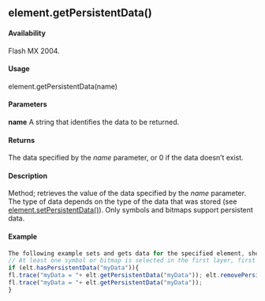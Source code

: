 ## element.getPersistentData()

#### Availability

Flash MX 2004.

#### Usage

element.getPersistentData(name)

#### Parameters

**name** A string that identifies the data to be returned.

#### Returns

The data specified by the *name* parameter, or 0 if the data doesn’t exist.

#### Description

Method; retrieves the value of the data specified by the *name* parameter. The type of data depends on the type of the data that was stored (see [element.setPersistentData()](#!AdobeDocs/developers-animatesdk-docs/master/Element_object/elemen17.md)). Only symbols and bitmaps support persistent data.

#### Example

```javascript
The following example sets and gets data for the specified element, shows its value in the Output panel, and then removes the data:
// At least one symbol or bitmap is selected in the first layer, first frame. var elt = fl.getDocumentDOM().getTimeline().layers\[0\].frames\[0\].elements\[0\]; elt.setPersistentData("myData","integer", 12);
if (elt.hasPersistentData("myData")){
fl.trace("myData = "+ elt.getPersistentData("myData")); elt.removePersistentData( "myData" );
fl.trace("myData = "+ elt.getPersistentData("myData"));
}

```